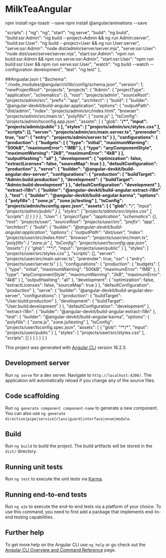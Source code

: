 # MilkTeaAngular

npm install ngx-toastr --save
npm install @angular/animations --save

 "scripts": {
      "ng": "ng",
      "start": "ng serve",
      "build": "ng build",
      "build:ssr:Admin": "ng build --project=Admin && ng run Admin:server",
      "build:ssr:User": "ng build --project=User && ng run User:server",
      "serve:ssr:Admin": "node dist/admin/server/server.mjs",
      "serve:ssr:User": "node dist/user/server/server.mjs",
      "start:ssr:Admin": "npm run build:ssr:Admin && npm run serve:ssr:Admin",
      "start:ssr:User": "npm run build:ssr:User && npm run serve:ssr:User",
      "watch": "ng build --watch --configuration development",
      "test": "ng test"
    },
 
 ##Angualar.json
 {
  "$schema": "./node_modules/@angular/cli/lib/config/schema.json",
  "version": 1,
  "newProjectRoot": "projects",
  "projects": {
    "Admin": {
      "projectType": "application",
      "schematics": {},
      "root": "projects/admin",
      "sourceRoot": "projects/admin/src",
      "prefix": "app",
      "architect": {
        "build": {
          "builder": "@angular-devkit/build-angular:application",
          "options": {
            "outputPath": "dist/admin",
            "index": "projects/admin/src/index.html",
            "browser": "projects/admin/src/main.ts",
            "polyfills": [
              "zone.js"
            ],
            "tsConfig": "projects/admin/tsconfig.app.json",
            "assets": [
              {
                "glob": "**/*",
                "input": "projects/admin/public"
              }
            ],
            "styles": [
              "projects/admin/src/styles.css"
            ],
            "scripts": [],
            "server": "projects/admin/src/main.server.ts",
            "prerender": true,
            "ssr": {
              "entry": "projects/admin/server.ts"
            }
          },
          "configurations": {
            "production": {
              "budgets": [
                {
                  "type": "initial",
                  "maximumWarning": "500kB",
                  "maximumError": "1MB"
                },
                {
                  "type": "anyComponentStyle",
                  "maximumWarning": "2kB",
                  "maximumError": "4kB"
                }
              ],
              "outputHashing": "all"
            },
            "development": {
              "optimization": false,
              "extractLicenses": false,
              "sourceMap": true
            }
          },
          "defaultConfiguration": "production"
        },
        "serve": {
          "builder": "@angular-devkit/build-angular:dev-server",
          "configurations": {
            "production": {
              "buildTarget": "Admin:build:production"
            },
            "development": {
              "buildTarget": "Admin:build:development"
            }
          },
          "defaultConfiguration": "development"
        },
        "extract-i18n": {
          "builder": "@angular-devkit/build-angular:extract-i18n"
        },
        "test": {
          "builder": "@angular-devkit/build-angular:karma",
          "options": {
            "polyfills": [
              "zone.js",
              "zone.js/testing"
            ],
            "tsConfig": "projects/admin/tsconfig.spec.json",
            "assets": [
              {
                "glob": "**/*",
                "input": "projects/admin/public"
              }
            ],
            "styles": [
              "projects/admin/src/styles.css"
            ],
            "scripts": []
          }
        }
      }
    },
    "User": {
      "projectType": "application",
      "schematics": {},
      "root": "projects/user",
      "sourceRoot": "projects/user/src",
      "prefix": "app",
      "architect": {
        "build": {
          "builder": "@angular-devkit/build-angular:application",
          "options": {
            "outputPath": "dist/user",
            "index": "projects/user/src/index.html",
            "browser": "projects/user/src/main.ts",
            "polyfills": [
              "zone.js"
            ],
            "tsConfig": "projects/user/tsconfig.app.json",
            "assets": [
              {
                "glob": "**/*",
                "input": "projects/user/public"
              }
            ],
            "styles": [
              "projects/user/src/styles.css"
            ],
            "scripts": [],
            "server": "projects/user/src/main.server.ts",
            "prerender": true,
            "ssr": {
              "entry": "projects/user/server.ts"
            }
          },
          "configurations": {
            "production": {
              "budgets": [
                {
                  "type": "initial",
                  "maximumWarning": "500kB",
                  "maximumError": "1MB"
                },
                {
                  "type": "anyComponentStyle",
                  "maximumWarning": "2kB",
                  "maximumError": "4kB"
                }
              ],
              "outputHashing": "all"
            },
            "development": {
              "optimization": false,
              "extractLicenses": false,
              "sourceMap": true
            }
          },
          "defaultConfiguration": "production"
        },
        "serve": {
          "builder": "@angular-devkit/build-angular:dev-server",
          "configurations": {
            "production": {
              "buildTarget": "User:build:production"
            },
            "development": {
              "buildTarget": "User:build:development"
            }
          },
          "defaultConfiguration": "development"
        },
        "extract-i18n": {
          "builder": "@angular-devkit/build-angular:extract-i18n"
        },
        "test": {
          "builder": "@angular-devkit/build-angular:karma",
          "options": {
            "polyfills": [
              "zone.js",
              "zone.js/testing"
            ],
            "tsConfig": "projects/user/tsconfig.spec.json",
            "assets": [
              {
                "glob": "**/*",
                "input": "projects/user/public"
              }
            ],
            "styles": [
              "projects/user/src/styles.css"
            ],
            "scripts": []
          }
        }
      }
    }
  }
}

This project was generated with [Angular CLI](https://github.com/angular/angular-cli) version 18.2.3.

## Development server

Run `ng serve` for a dev server. Navigate to `http://localhost:4200/`. The application will automatically reload if you change any of the source files.

## Code scaffolding

Run `ng generate component component-name` to generate a new component. You can also use `ng generate directive|pipe|service|class|guard|interface|enum|module`.

## Build

Run `ng build` to build the project. The build artifacts will be stored in the `dist/` directory.

## Running unit tests

Run `ng test` to execute the unit tests via [Karma](https://karma-runner.github.io).

## Running end-to-end tests

Run `ng e2e` to execute the end-to-end tests via a platform of your choice. To use this command, you need to first add a package that implements end-to-end testing capabilities.

## Further help

To get more help on the Angular CLI use `ng help` or go check out the [Angular CLI Overview and Command Reference](https://angular.dev/tools/cli) page.
